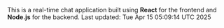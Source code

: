This is a real-time chat application built using **React** for the frontend and **Node.js** for the backend.
Last updated: Tue Apr 15 05:09:14 UTC 2025

